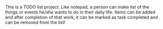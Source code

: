 This is a TODO list project.
Like notepad, a person can make list of the things or events he/she wants to do in their daily life.
Items can be added and after completion of that work, it can be marked as task completed and can be removed from the list!
